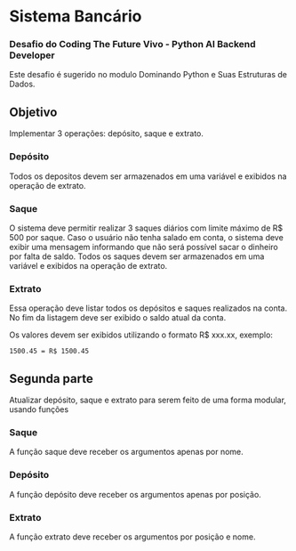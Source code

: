 # Sistema Bancário
### Desafio do Coding The Future Vivo - Python AI Backend Developer

Este desafio é sugerido no modulo Dominando Python e Suas Estruturas de Dados.

## Objetivo

Implementar 3 operações: depósito, saque e extrato.

### Depósito

Todos os depositos devem ser armazenados em uma variável e exibidos na operação de extrato.

### Saque

O sistema deve permitir realizar 3 saques diários com limite máximo de R$ 500 por saque. Caso o usuário não tenha salado em conta, o sistema deve exibir uma mensagem informando que não será possível sacar o dinheiro por falta de saldo. Todos os saques devem ser armazenados em uma variável e exibidos na operação de extrato.

### Extrato

Essa operação deve listar todos os depósitos e saques realizados na conta. No fim da listagem deve ser exibido o saldo atual da conta.

Os valores devem ser exibidos utilizando o formato R$ xxx.xx, exemplo:

```
1500.45 = R$ 1500.45
```

## Segunda parte

Atualizar depósito, saque e extrato para serem feito de uma forma modular, usando funções

### Saque

A função saque deve receber os argumentos apenas por nome.

### Depósito

A função depósito deve receber os argumentos apenas por posição.

### Extrato

A função extrato deve receber os argumentos por posição e nome.
